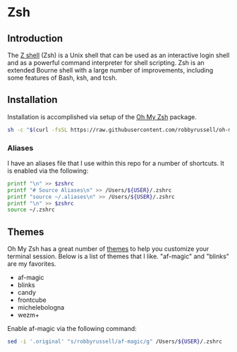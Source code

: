 # Zsh

## Introduction

The [Z shell](https://en.wikipedia.org/wiki/Z_shell) (Zsh) is a Unix shell that can be used as an interactive login shell and as a powerful command interpreter for shell scripting. Zsh is an extended Bourne shell with a large number of improvements, including some features of Bash, ksh, and tcsh.

## Installation

Installation is accomplished via setup of the [Oh My Zsh](https://github.com/robbyrussell/oh-my-zsh) package.

```bash
sh -c "$(curl -fsSL https://raw.githubusercontent.com/robbyrussell/oh-my-zsh/master/tools/install.sh)"
```

### Aliases

I have an aliases file that I use within this repo for a number of shortcuts. It is enabled via the following:

```bash
printf "\n" >> $zshrc
printf "# Source Aliases\n" >> /Users/${USER}/.zshrc
printf "source ~/.aliases\n" >> /Users/${USER}/.zshrc
printf "\n" >> $zshrc
source ~/.zshrc
```

## Themes

Oh My Zsh has a great number of [themes](https://github.com/robbyrussell/oh-my-zsh/wiki/themes) to help you customize your terminal session. Below is a list of themes that I like. "af-magic" and "blinks" are my favorites.

* af-magic
* blinks
* candy
* frontcube
* michelebologna
* wezm+

Enable af-magic via the following command:

```bash
sed -i '.original' "s/robbyrussell/af-magic/g" /Users/${USER}/.zshrc
```
